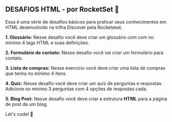 ## DESAFIOS HTML - por RocketSet :purple_heart:

Essa é uma série de desafios básicos para praticar seus conhecimentos em HTML desenvolvido na trilha Discover pela Rocketseat. 

**1. Glossário:** Nesse desafio você deve criar um glossário com com no mínimo 4 tags HTML e suas definições.

**2. Formulário de contato:** Nesse desafio você vai criar um formulário para contato.

**3. Lista de compras:** Nesse exercício você deve criar uma lista de compras que tenha no mínimo 4 itens.

**4. Quiz:** Nesse desafio você deve criar um quiz de perguntas e respostas. Adicione no mínimo 3 perguntas com 4 opções de respostas cada.

**5. Blog Post:** Nesse desafio você deve criar a estrutura **HTML** para a página de post de um blog.

Let's code! :rocket:
